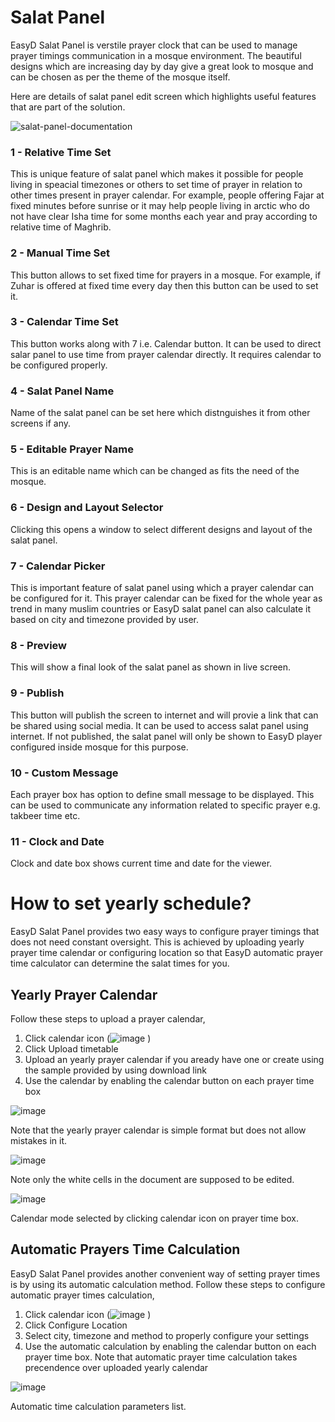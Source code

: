 # Salat Panel 
EasyD Salat Panel is verstile prayer clock that can be used to manage prayer timings communication in a mosque environment. The beautiful designs which are increasing day by day give a great look to mosque and can be chosen as per the theme of the mosque itself. 

Here are details of salat panel edit screen which highlights useful features that are part of the solution.

![salat-panel-documentation](https://user-images.githubusercontent.com/52357831/188735792-5c9d6e7f-3b20-4d1e-a1a0-5e41ab4941b3.png)

### 1 - Relative Time Set
This is unique feature of salat panel which makes it possible for people living in speacial timezones or others to set time of prayer in relation to other times present in prayer calendar. For example, people offering Fajar at fixed minutes before sunrise or it may help people living in arctic who do not have clear Isha time for some months each year and pray according to relative time of Maghrib.

### 2 - Manual Time Set
This button allows to set fixed time for prayers in a mosque. For example, if Zuhar is offered at fixed time every day then this button can be used to set it. 

### 3 - Calendar Time Set
This button works along with 7 i.e. Calendar button. It can be used to direct salar panel to use time from prayer calendar directly. It requires calendar to be configured properly.

### 4 - Salat Panel Name
Name of the salat panel can be set here which distnguishes it from other screens if any.

### 5 - Editable Prayer Name
This is an editable name which can be changed as fits the need of the mosque.

### 6 - Design and Layout Selector
Clicking this opens a window to select different designs and layout of the salat panel.

### 7 - Calendar Picker
This is important feature of salat panel using which a prayer calendar can be configured for it. This prayer calendar can be fixed for the whole year as trend in many muslim countries or EasyD salat panel can also calculate it based on city and timezone provided by user. 

### 8 - Preview
This will show a final look of the salat panel as shown in live screen.

### 9 - Publish
This button will publish the screen to internet and will provie a link that can be shared using social media. It can be used to access salat panel using internet. If not published, the salat panel will only be shown to EasyD player configured inside mosque for this purpose.

### 10 - Custom Message
Each prayer box has option to define small message to be displayed. This can be used to communicate any information related to specific prayer e.g. takbeer time etc.

### 11 - Clock and Date
Clock and date box shows current time and date for the viewer.

# How to set yearly schedule?
EasyD Salat Panel provides two easy ways to configure prayer timings that does not need constant oversight. This is achieved by uploading yearly prayer time calendar or configuring location so that EasyD automatic prayer time calculator can determine the salat times for you.

## Yearly Prayer Calendar
Follow these steps to upload a prayer calendar,
1. Click calendar icon (![image](https://user-images.githubusercontent.com/52357831/189203174-cc0dc9ed-1b0b-494d-87fd-3021bd71ca88.png)
)
2. Click Upload timetable
3. Upload an yearly prayer calendar if you aready have one or create using the sample provided by using download link
4. Use the calendar by enabling the calendar button on each prayer time box

![image](https://user-images.githubusercontent.com/52357831/189197768-6c815c65-e7f6-4cf6-b10e-cdeb0095c469.png)

Note that the yearly prayer calendar is simple format but does not allow mistakes in it. 

![image](https://user-images.githubusercontent.com/52357831/189200040-460255d1-1267-4cc4-a734-16b5e936c567.png)

Note only the white cells in the document are supposed to be edited. 

![image](https://user-images.githubusercontent.com/52357831/189202191-8bed57cb-8d9c-47a1-b22d-840d1784a643.png)

Calendar mode selected by clicking calendar icon on prayer time box.

## Automatic Prayers Time Calculation

EasyD Salat Panel provides another convenient way of setting prayer times is by using its automatic calculation method. 
Follow these steps to configure automatic prayer times calculation,
1. Click calendar icon (![image](https://user-images.githubusercontent.com/52357831/189203174-cc0dc9ed-1b0b-494d-87fd-3021bd71ca88.png)
)
2. Click Configure Location
3. Select city, timezone and method to properly configure your settings
4. Use the automatic calculation by enabling the calendar button on each prayer time box. Note that automatic prayer time calculation takes precendence over uploaded yearly calendar

![image](https://user-images.githubusercontent.com/52357831/189204369-51a64e5f-3cba-474d-8fdc-afdcdbfc003c.png)

Automatic time calculation parameters list.
